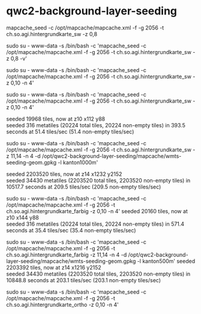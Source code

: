 # qwc2-background-layer-seeding

mapcache_seed -c /opt/mapcache/mapcache.xml -f -g 2056 -t ch.so.agi.hintergrundkarte_sw -z 0,8

sudo su - www-data -s /bin/bash -c 'mapcache_seed -c /opt/mapcache/mapcache.xml -f -g 2056 -t ch.so.agi.hintergrundkarte_sw -z 0,8 -v'

sudo su - www-data -s /bin/bash -c 'mapcache_seed -c /opt/mapcache/mapcache.xml -f -g 2056 -t ch.so.agi.hintergrundkarte_sw -z 0,10 -n 4'


sudo su - www-data -s /bin/bash -c 'mapcache_seed -c /opt/mapcache/mapcache.xml -f -g 2056 -t ch.so.agi.hintergrundkarte_sw -z 0,10 -n 4'

seeded 19968 tiles, now at z10 x112 y88                                                        
seeded 316 metatiles (20224 total tiles, 20224 non-empty tiles) in 393.5 seconds at 51.4 tiles/sec (51.4 non-empty tiles/sec)



sudo su - www-data -s /bin/bash -c 'mapcache_seed -c /opt/mapcache/mapcache.xml -f -g 2056 -t ch.so.agi.hintergrundkarte_sw -z 11,14 -n 4 -d /opt/qwc2-background-layer-seeding/mapcache/wmts-seeding-geom.gpkg -l kanton1000m'

seeded 2203520 tiles, now at z14 x1232 y2152                                                   
seeded 34430 metatiles (2203520 total tiles, 2203520 non-empty tiles) in 10517.7 seconds at 209.5 tiles/sec (209.5 non-empty tiles/sec)




sudo su - www-data -s /bin/bash -c 'mapcache_seed -c /opt/mapcache/mapcache.xml -f -g 2056 -t ch.so.agi.hintergrundkarte_farbig -z 0,10 -n 4'
seeded 20160 tiles, now at z10 x144 y88                                                        
seeded 316 metatiles (20224 total tiles, 20224 non-empty tiles) in 571.4 seconds at 35.4 tiles/sec (35.4 non-empty tiles/sec)

sudo su - www-data -s /bin/bash -c 'mapcache_seed -c /opt/mapcache/mapcache.xml -f -g 2056 -t ch.so.agi.hintergrundkarte_farbig -z 11,14 -n 4 -d /opt/qwc2-background-layer-seeding/mapcache/wmts-seeding-geom.gpkg -l kanton500m'
seeded 2203392 tiles, now at z14 x1216 y2152                                                   
seeded 34430 metatiles (2203520 total tiles, 2203520 non-empty tiles) in 10848.8 seconds at 203.1 tiles/sec (203.1 non-empty tiles/sec)


sudo su - www-data -s /bin/bash -c 'mapcache_seed -c /opt/mapcache/mapcache.xml -f -g 2056 -t ch.so.agi.hintergrundkarte_ortho -z 0,10 -n 4'